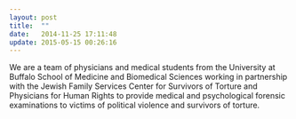 ```yaml
---
layout: post
title:  ""
date:   2014-11-25 17:11:48
update: 2015-05-15 00:26:16
---
```

 
We are a team of physicians and medical students from the University at Buffalo School of Medicine and Biomedical Sciences working in partnership with the Jewish Family Services Center for Survivors of Torture and Physicians for Human Rights to provide medical and psychological forensic examinations to victims of political violence and survivors of torture. 
